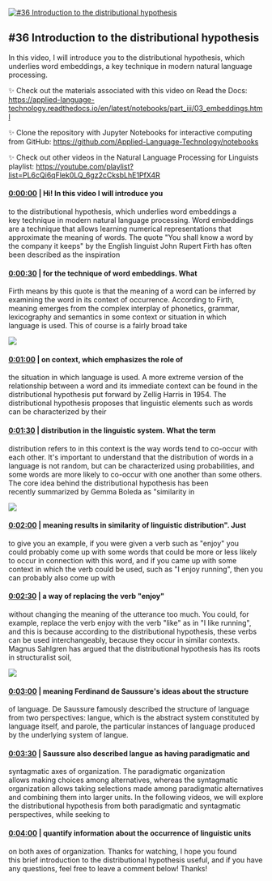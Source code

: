 [![#36 Introduction to the distributional hypothesis](https://i.ytimg.com/vi/ZB28symH8Mg/maxresdefault.jpg)](https://www.youtube.com/watch?v=ZB28symH8Mg)

## #36 Introduction to the distributional hypothesis

In this video, I will introduce you to the distributional hypothesis, which underlies word embeddings, a key technique in modern natural language processing.



✨ Check out the materials associated with this video on Read the Docs: https://applied-language-technology.readthedocs.io/en/latest/notebooks/part_iii/03_embeddings.html



✨ Clone the repository with Jupyter Notebooks for interactive computing from GitHub: https://github.com/Applied-Language-Technology/notebooks



✨ Check out other videos in the Natural Language Processing for Linguists playlist: https://youtube.com/playlist?list=PL6cQi6qFlek0LQ_6gz2cCksbLhE1PfX4R



#### [0:00:00](https://www.youtube.com/watch?v=ZB28symH8Mg&t=0) |  Hi! In this video I will introduce you

to the distributional hypothesis, which underlies word embeddings a key technique in modern natural language processing. Word embeddings are a technique that allows learning numerical representations that approximate the meaning of words. The quote "You shall know a word by the company it keeps" by the English linguist John Rupert Firth has often been described as the inspiration  

#### [0:00:30](https://www.youtube.com/watch?v=ZB28symH8Mg&t=30) |  for the technique of word embeddings. What

Firth means by this quote is that the meaning of a word can be inferred by examining the word in its context of occurrence. According to Firth, meaning emerges from the complex interplay of phonetics, grammar, lexicography and semantics in some context or situation in which language is used. This of course is a fairly broad take  

![](https://i.ytimg.com/vi/ZB28symH8Mg/maxres1.jpg)



#### [0:01:00](https://www.youtube.com/watch?v=ZB28symH8Mg&t=60) |  on context, which emphasizes the role of

the situation in which language is used. A more extreme version of the relationship between a word and its immediate context can be found in the distributional hypothesis put forward by Zellig Harris in 1954. The distributional hypothesis proposes that linguistic elements such as words can be characterized by their  

#### [0:01:30](https://www.youtube.com/watch?v=ZB28symH8Mg&t=90) |  distribution in the linguistic system. What the term

distribution refers to in this context is the way words tend to co-occur with each other. It's important to understand that the distribution of words in a language is not random, but can be characterized using probabilities, and some words are more likely to co-occur with one another than some others. The core idea behind the distributional hypothesis has been recently summarized by Gemma Boleda as "similarity in  

![](https://i.ytimg.com/vi/ZB28symH8Mg/maxres2.jpg)



#### [0:02:00](https://www.youtube.com/watch?v=ZB28symH8Mg&t=120) |  meaning results in similarity of linguistic distribution". Just

to give you an example, if you were given a verb such as "enjoy" you could probably come up with some words that could be more or less likely to occur in connection with this word, and if you came up with some context in which the verb could be used, such as "I enjoy running", then you can probably also come up with  

#### [0:02:30](https://www.youtube.com/watch?v=ZB28symH8Mg&t=150) |  a way of replacing the verb "enjoy"

without changing the meaning of the utterance too much. You could, for example, replace the verb enjoy with the verb "like" as in "I like running", and this is because according to the distributional hypothesis, these verbs can be used interchangeably, because they occur in similar contexts. Magnus Sahlgren has argued that the distributional hypothesis has its roots in structuralist soil,  

![](https://i.ytimg.com/vi/ZB28symH8Mg/maxres3.jpg)



#### [0:03:00](https://www.youtube.com/watch?v=ZB28symH8Mg&t=180) |  meaning Ferdinand de Saussure's ideas about the structure

of language. De Saussure famously described the structure of language from two perspectives: langue, which is the abstract system constituted by language itself, and parole, the particular instances of language produced by the underlying system of langue.  

#### [0:03:30](https://www.youtube.com/watch?v=ZB28symH8Mg&t=210) |  Saussure also described langue as having paradigmatic and

syntagmatic axes of organization. The paradigmatic organization allows making choices among alternatives, whereas the syntagmatic organization allows taking selections made among paradigmatic alternatives and combining them into larger units. In the following videos, we will explore the distributional hypothesis from both paradigmatic and syntagmatic perspectives, while seeking to  

#### [0:04:00](https://www.youtube.com/watch?v=ZB28symH8Mg&t=240) |  quantify information about the occurrence of linguistic units

on both axes of organization. Thanks for watching, I hope you found this brief introduction to the distributional hypothesis useful, and if you have any questions, feel free to leave a comment below! Thanks!  